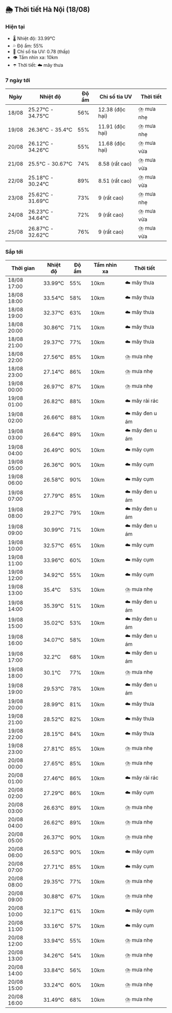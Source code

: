 ## 🌦️ Thời tiết Hà Nội (18/08)

### Hiện tại

- 🌡️ Nhiệt độ: 33.99℃
- 💦 Độ ẩm: 55%
- 🌟 Chỉ số tia UV: 0.78 (thấp)
- 👁️ Tầm nhìn xa: 10km
- ☂️ Thời tiết: ☁️ mây thưa

### 7 ngày tới

| Ngày | Nhiệt độ | Độ ẩm | Chỉ số tia UV | Thời tiết |
| --- | --- | --- | --- | --- |
| 18/08 | 25.27℃ - 34.75℃ | 56% | 12.38 (độc hại) | ⛈️ mưa nhẹ |
| 19/08 | 26.36℃ - 35.4℃ | 55% | 11.91 (độc hại) | ⛈️ mưa nhẹ |
| 20/08 | 26.12℃ - 34.26℃ | 55% | 11.68 (độc hại) | ⛈️ mưa vừa |
| 21/08 | 25.5℃ - 30.67℃ | 74% | 8.58 (rất cao) | ⛈️ mưa vừa |
| 22/08 | 25.18℃ - 30.24℃ | 89% | 8.51 (rất cao) | ⛈️ mưa vừa |
| 23/08 | 25.62℃ - 31.69℃ | 73% | 9 (rất cao) | ⛈️ mưa nhẹ |
| 24/08 | 26.23℃ - 34.64℃ | 72% | 9 (rất cao) | ⛈️ mưa vừa |
| 25/08 | 26.87℃ - 32.62℃ | 76% | 9 (rất cao) | ⛈️ mưa vừa |

### Sắp tới

| Thời gian | Nhiệt độ | Độ ẩm | Tầm nhìn xa | Thời tiết |
| --- | --- | --- | --- | --- |
| 18/08 17:00 | 33.99℃ | 55% | 10km | ☁️ mây thưa |
| 18/08 18:00 | 33.54℃ | 58% | 10km | ☁️ mây thưa |
| 18/08 19:00 | 32.37℃ | 63% | 10km | ☁️ mây thưa |
| 18/08 20:00 | 30.86℃ | 71% | 10km | ☁️ mây thưa |
| 18/08 21:00 | 29.37℃ | 77% | 10km | ☁️ mây thưa |
| 18/08 22:00 | 27.56℃ | 85% | 10km | ⛈️ mưa nhẹ |
| 18/08 23:00 | 27.14℃ | 86% | 10km | ⛈️ mưa nhẹ |
| 19/08 00:00 | 26.97℃ | 87% | 10km | ⛈️ mưa nhẹ |
| 19/08 01:00 | 26.82℃ | 88% | 10km | ☁️ mây rải rác |
| 19/08 02:00 | 26.66℃ | 88% | 10km | ☁️ mây đen u ám |
| 19/08 03:00 | 26.64℃ | 89% | 10km | ☁️ mây đen u ám |
| 19/08 04:00 | 26.49℃ | 90% | 10km | ☁️ mây cụm |
| 19/08 05:00 | 26.36℃ | 90% | 10km | ☁️ mây cụm |
| 19/08 06:00 | 26.58℃ | 90% | 10km | ☁️ mây cụm |
| 19/08 07:00 | 27.79℃ | 85% | 10km | ☁️ mây đen u ám |
| 19/08 08:00 | 29.27℃ | 79% | 10km | ☁️ mây đen u ám |
| 19/08 09:00 | 30.99℃ | 71% | 10km | ☁️ mây đen u ám |
| 19/08 10:00 | 32.57℃ | 65% | 10km | ☁️ mây cụm |
| 19/08 11:00 | 33.96℃ | 60% | 10km | ☁️ mây cụm |
| 19/08 12:00 | 34.92℃ | 55% | 10km | ☁️ mây cụm |
| 19/08 13:00 | 35.4℃ | 53% | 10km | ⛈️ mưa nhẹ |
| 19/08 14:00 | 35.39℃ | 51% | 10km | ☁️ mây đen u ám |
| 19/08 15:00 | 35.02℃ | 53% | 10km | ☁️ mây đen u ám |
| 19/08 16:00 | 34.07℃ | 58% | 10km | ☁️ mây đen u ám |
| 19/08 17:00 | 32.2℃ | 68% | 10km | ☁️ mây đen u ám |
| 19/08 18:00 | 30.1℃ | 77% | 10km | ⛈️ mưa nhẹ |
| 19/08 19:00 | 29.53℃ | 78% | 10km | ☁️ mây đen u ám |
| 19/08 20:00 | 28.99℃ | 81% | 10km | ☁️ mây thưa |
| 19/08 21:00 | 28.52℃ | 82% | 10km | ☁️ mây thưa |
| 19/08 22:00 | 28.15℃ | 84% | 10km | ☁️ mây thưa |
| 19/08 23:00 | 27.81℃ | 85% | 10km | ⛈️ mưa nhẹ |
| 20/08 00:00 | 27.65℃ | 85% | 10km | ⛈️ mưa nhẹ |
| 20/08 01:00 | 27.46℃ | 86% | 10km | ☁️ mây rải rác |
| 20/08 02:00 | 27.29℃ | 86% | 10km | ☁️ mây cụm |
| 20/08 03:00 | 26.63℃ | 89% | 10km | ⛈️ mưa nhẹ |
| 20/08 04:00 | 26.62℃ | 89% | 10km | ⛈️ mưa nhẹ |
| 20/08 05:00 | 26.37℃ | 90% | 10km | ⛈️ mưa nhẹ |
| 20/08 06:00 | 26.53℃ | 90% | 10km | ☁️ mây cụm |
| 20/08 07:00 | 27.71℃ | 85% | 10km | ☁️ mây cụm |
| 20/08 08:00 | 29.35℃ | 77% | 10km | ⛈️ mưa nhẹ |
| 20/08 09:00 | 30.88℃ | 67% | 10km | ⛈️ mưa nhẹ |
| 20/08 10:00 | 32.17℃ | 61% | 10km | ☁️ mây cụm |
| 20/08 11:00 | 33.16℃ | 57% | 10km | ☁️ mây cụm |
| 20/08 12:00 | 33.94℃ | 55% | 10km | ⛈️ mưa nhẹ |
| 20/08 13:00 | 34.26℃ | 54% | 10km | ⛈️ mưa nhẹ |
| 20/08 14:00 | 33.84℃ | 56% | 10km | ⛈️ mưa nhẹ |
| 20/08 15:00 | 33.24℃ | 60% | 10km | ⛈️ mưa nhẹ |
| 20/08 16:00 | 31.49℃ | 68% | 10km | ⛈️ mưa nhẹ |
